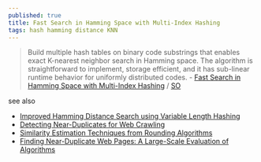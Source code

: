 ```yaml
---
published: true
title: Fast Search in Hamming Space with Multi-Index Hashing
tags: hash hamming distance KNN
---
```

> Build multiple hash tables on binary code substrings that enables exact K-nearest neighbor search in Hamming space.  The algorithm is straightforward to implement,  storage  efficient,  and  it  has  sub-linear  runtime behavior for uniformly distributed codes. - [Fast Search in Hamming Space with Multi-Index Hashing](https://www.cs.toronto.edu/~norouzi/research/papers/multi_index_hashing.pdf) / [SO](https://stackoverflow.com/a/47487949/51386)

see also
- [Improved Hamming Distance Search using Variable Length Hashing](https://openaccess.thecvf.com/content_cvpr_2016/papers/Ong_Improved_Hamming_Distance_CVPR_2016_paper.pdf)
- [Detecting Near-Duplicates for Web Crawling](https://static.googleusercontent.com/media/research.google.com/en//pubs/archive/33026.pdf)
- [Similarity Estimation Techniques from Rounding Algorithms](https://www.cs.princeton.edu/courses/archive/spr04/cos598B/bib/CharikarEstim.pdf)
- [Finding Near-Duplicate Web Pages: A Large-Scale Evaluation of Algorithms](file:///tmp/mozilla_yves0/Henzinger06.pdf)


